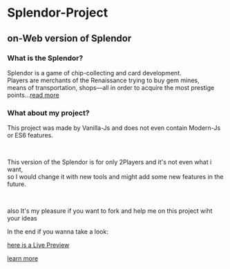 # Splendor-Project
 on-Web version of Splendor
 --
 <h3>What is the Splendor?</h3>
 <p>Splendor is a game of chip-collecting and card development.</br> Players are merchants of the Renaissance trying to buy gem mines,</br> means of transportation, shops—all in order to     acquire the most prestige points...<a href="https://boardgamegeek.com/boardgame/148228/splendor">read more</a></p>

 <h3>What about my project?</h3>
  <p>This project was made by Vanilla-Js and does not even contain Modern-Js or ES6 features.</p></br>
  <p>This version of the Splendor is for only 2Players and it's not even what i want,</br> so
  I would change it with new tools and might add some new features in the future.</p></br>
  <p>also It's my pleasure if you want to fork and help me on this project wiht your ideas</p>
  
  <p>In the end if you wanna take a look:</p>
  <a href="https://mojtaba6731.github.io/Splendor-Project/">here is a Live Preview</a>
   
   <a href="https://boardgamegeek.com/boardgame/148228/splendor"> learn more </a>

